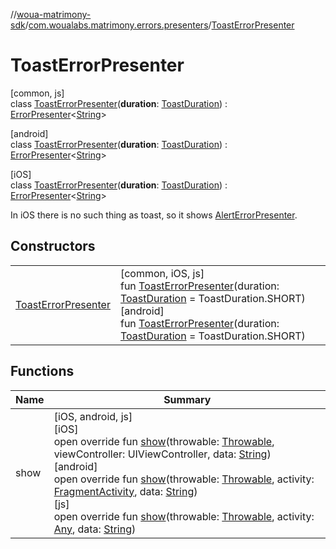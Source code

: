 //[woua-matrimony-sdk](../../../index.md)/[com.woualabs.matrimony.errors.presenters](../index.md)/[ToastErrorPresenter](index.md)

# ToastErrorPresenter

[common, js]\
class [ToastErrorPresenter](index.md)(**duration**: [ToastDuration](../-toast-duration/index.md)) : [ErrorPresenter](../-error-presenter/index.md)<[String](https://kotlinlang.org/api/latest/jvm/stdlib/kotlin/-string/index.html)>

[android]\
class [ToastErrorPresenter](index.md)(**duration**: [ToastDuration](../-toast-duration/index.md#1026510616%2FExtensions%2F1327381271)) : [ErrorPresenter](../-error-presenter/index.md)<[String](https://kotlinlang.org/api/latest/jvm/stdlib/kotlin/-string/index.html)>

[iOS]\
class [ToastErrorPresenter](index.md)(**duration**: [ToastDuration](../-toast-duration/index.md)) : [ErrorPresenter](../-error-presenter/index.md)<[String](https://kotlinlang.org/api/latest/jvm/stdlib/kotlin/-string/index.html)> 

In iOS there is no such thing as toast, so it shows [AlertErrorPresenter](../-alert-error-presenter/index.md).

## Constructors

| | |
|---|---|
| [ToastErrorPresenter](-toast-error-presenter.md) | [common, iOS, js]<br>fun [ToastErrorPresenter](-toast-error-presenter.md)(duration: [ToastDuration](../-toast-duration/index.md) = ToastDuration.SHORT)<br>[android]<br>fun [ToastErrorPresenter](-toast-error-presenter.md)(duration: [ToastDuration](../-toast-duration/index.md#1026510616%2FExtensions%2F1327381271) = ToastDuration.SHORT) |

## Functions

| Name | Summary |
|---|---|
| show | [iOS, android, js]<br>[iOS]<br>open override fun [show](index.md#764847532%2FFunctions%2F2061961823)(throwable: [Throwable](https://kotlinlang.org/api/latest/jvm/stdlib/kotlin/-throwable/index.html), viewController: UIViewController, data: [String](https://kotlinlang.org/api/latest/jvm/stdlib/kotlin/-string/index.html))<br>[android]<br>open override fun [show](show.md)(throwable: [Throwable](https://kotlinlang.org/api/latest/jvm/stdlib/kotlin/-throwable/index.html), activity: [FragmentActivity](https://developer.android.com/reference/kotlin/androidx/fragment/app/FragmentActivity.html), data: [String](https://kotlinlang.org/api/latest/jvm/stdlib/kotlin/-string/index.html))<br>[js]<br>open override fun [show](index.md#627671202%2FFunctions%2F951734917)(throwable: [Throwable](https://kotlinlang.org/api/latest/jvm/stdlib/kotlin/-throwable/index.html), activity: [Any](https://kotlinlang.org/api/latest/jvm/stdlib/kotlin/-any/index.html), data: [String](https://kotlinlang.org/api/latest/jvm/stdlib/kotlin/-string/index.html)) |
